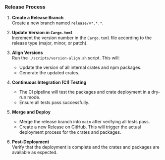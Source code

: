 ### Release Process

1. **Create a Release Branch**  
   Create a new branch named `release/v*.*.*`.

2. **Update Version in `Cargo.toml`**  
   Increment the version number in the `Cargo.toml` file according to the release type (major, minor, or patch).

3. **Align Versions**  
   Run the `./scripts/version-align.sh` script. This will:
   - Update the version of all internal crates and npm packages.
   - Generate the updated crates.

4. **Continuous Integration (CI) Testing**  
   - The CI pipeline will test the packages and crate deployment in a dry-run mode.
   - Ensure all tests pass successfully.

5. **Merge and Deploy**  
   - Merge the release branch into `main` after verifying all tests pass.
   - Create a new Release on GitHub. This will trigger the actual deployment process for the crates and packages.

6. **Post-Deployment**  
   Verify that the deployment is complete and the crates and packages are available as expected.
